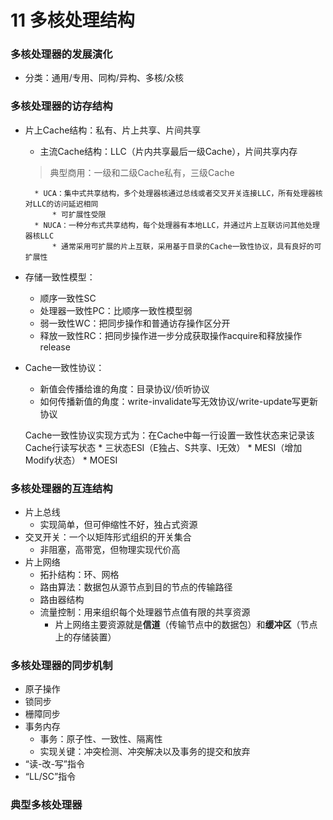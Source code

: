 # 11 多核处理结构
### 多核处理器的发展演化
* 分类：通用/专用、同构/异构、多核/众核

### 多核处理器的访存结构
* 片上Cache结构：私有、片上共享、片间共享
    * 主流Cache结构：LLC（片内共享最后一级Cache），片间共享内存
    > 典型商用：一级和二级Cache私有，三级Cache
    
        * UCA：集中式共享结构，多个处理器核通过总线或者交叉开关连接LLC，所有处理器核对LLC的访问延迟相同
            * 可扩展性受限
        * NUCA：一种分布式共享结构，每个处理器有本地LLC，并通过片上互联访问其他处理器核LLC
            * 通常采用可扩展的片上互联，采用基于目录的Cache一致性协议，具有良好的可扩展性
* 存储一致性模型：
    * 顺序一致性SC
    * 处理器一致性PC：比顺序一致性模型弱
    * 弱一致性WC：把同步操作和普通访存操作区分开
    * 释放一致性RC：把同步操作进一步分成获取操作acquire和释放操作release
* Cache一致性协议：
    * 新值会传播给谁的角度：目录协议/侦听协议
    * 如何传播新值的角度：write-invalidate写无效协议/write-update写更新协议
    
    Cache一致性协议实现方式为：在Cache中每一行设置一致性状态来记录该Cache行读写状态
        * 三状态ESI（E独占、S共享、I无效）
        * MESI（增加Modify状态）
        * MOESI

### 多核处理器的互连结构
* 片上总线
    * 实现简单，但可伸缩性不好，独占式资源
* 交叉开关：一个以矩阵形式组织的开关集合
    * 非阻塞，高带宽，但物理实现代价高
* 片上网络
    * 拓扑结构：环、网格
    * 路由算法：数据包从源节点到目的节点的传输路径
    * 路由器结构
    * 流量控制：用来组织每个处理器节点值有限的共享资源
        * 片上网络主要资源就是**信道**（传输节点中的数据包）和**缓冲区**（节点上的存储装置）

### 多核处理器的同步机制
* 原子操作
* 锁同步
* 栅障同步
* 事务内存
    * 事务：原子性、一致性、隔离性
    * 实现关键：冲突检测、冲突解决以及事务的提交和放弃
* “读-改-写”指令
* “LL/SC”指令

### 典型多核处理器